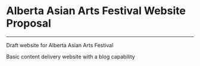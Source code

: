 # Alberta Asian Arts Festival Website Proposal
<hr>

Draft website for Alberta Asian Arts Festival

Basic content delivery website with a blog capability
